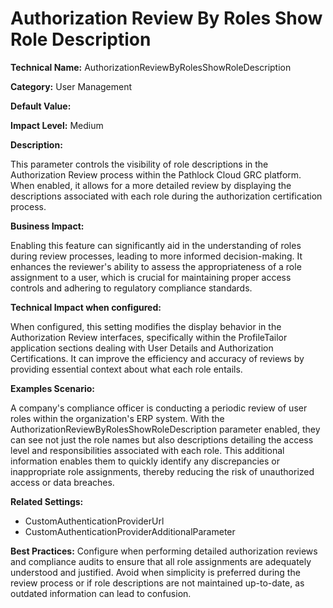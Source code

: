 # Authorization Review By Roles Show Role Description

**Technical Name:** AuthorizationReviewByRolesShowRoleDescription

**Category:** User Management

**Default Value:**

**Impact Level:** Medium

**Description:**

This parameter controls the visibility of role descriptions in the Authorization Review process within the Pathlock Cloud GRC platform. When enabled, it allows for a more detailed review by displaying the descriptions associated with each role during the authorization certification process.

**Business Impact:**

Enabling this feature can significantly aid in the understanding of roles during review processes, leading to more informed decision-making. It enhances the reviewer's ability to assess the appropriateness of a role assignment to a user, which is crucial for maintaining proper access controls and adhering to regulatory compliance standards.

**Technical Impact when configured:**

When configured, this setting modifies the display behavior in the Authorization Review interfaces, specifically within the ProfileTailor application sections dealing with User Details and Authorization Certifications. It can improve the efficiency and accuracy of reviews by providing essential context about what each role entails.

**Examples Scenario:**

A company's compliance officer is conducting a periodic review of user roles within the organization's ERP system. With the AuthorizationReviewByRolesShowRoleDescription parameter enabled, they can see not just the role names but also descriptions detailing the access level and responsibilities associated with each role. This additional information enables them to quickly identify any discrepancies or inappropriate role assignments, thereby reducing the risk of unauthorized access or data breaches.

**Related Settings:** 

- CustomAuthenticationProviderUrl
- CustomAuthenticationProviderAdditionalParameter

**Best Practices:** Configure when performing detailed authorization reviews and compliance audits to ensure that all role assignments are adequately understood and justified. Avoid when simplicity is preferred during the review process or if role descriptions are not maintained up-to-date, as outdated information can lead to confusion.